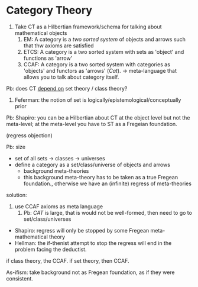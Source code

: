 # Category Theory

1. Take CT as a Hilbertian framework/schema for talking about mathematical objects
   1. EM: A category is a *two sorted system* of objects and arrows such that thw axioms are satisfied
   2. ETCS: A category is a two sorted system with sets as 'object' and functions as 'arrow'
   3. CCAF: A category is a two sorted system with categories as 'objects' and functors as 'arrows' ($Cat$). -> meta-language that allows you to talk about category itself. 

Pb: does CT <u>depend on</u> set theory / class theory?
1. Feferman: the notion of set is logically/epistemological/conceptually prior 

Pb: Shapiro: you can be a Hilbertian about CT at the object level but not the meta-level;
at the meta-level you have to ST as a Fregeian foundation.

(regress objection)

Pb: size
* set of all sets -> classes -> universes
* define a category as a set/class/universe of objects and arrows
  * background meta-theories
  * this background meta-theory has to be taken as a true Fregean foundation., otherwise we have an (infinite) regress of meta-theories

solution:
1. use CCAF axioms as meta language
   1. Pb: $CAT$ is large, that is would not be well-formed, then need to go to set/class/universes

* Shapiro: regress will only be stopped by some Fregean meta-mathematical theory
* Hellman: the if-thenist attempt to stop the regress will end in the problem facing the deductist.

if class theory, the CCAF.
if set theory, then CCAF.

As-ifism: take background not as Fregean foundation, as if they were consistent.